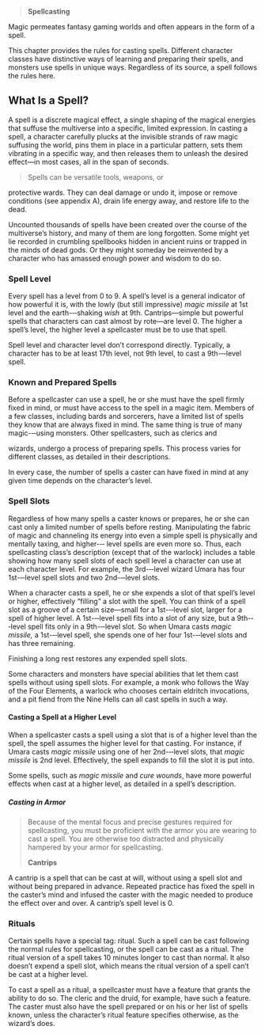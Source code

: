 > **Spellcasting**

Magic permeates fantasy gaming worlds and often appears in the form of a
spell.

This chapter provides the rules for casting spells. Different character
classes have distinctive ways of learning and preparing their spells,
and monsters use spells in unique ways. Regardless of its source, a
spell follows the rules here.

What Is a Spell?
----------------

A spell is a discrete magical effect, a single shaping of the magical
energies that suffuse the multiverse into a specific, limited
expression. In casting a spell, a character carefully plucks at the
invisible strands of raw magic suffusing the world, pins them in place
in a particular pattern, sets them vibrating in a specific way, and then
releases them to unleash the desired effect—in most cases, all in the
span of seconds.

> Spells can be versatile tools, weapons, or

protective wards. They can deal damage or undo it, impose or remove
conditions (see appendix A), drain life energy away, and restore life to
the dead.

Uncounted thousands of spells have been created over the course of the
multiverse’s history, and many of them are long forgotten. Some might
yet lie recorded in crumbling spellbooks hidden in ancient ruins or
trapped in the minds of dead gods. Or they might someday be reinvented
by a character who has amassed enough power and wisdom to do so.

### Spell Level

Every spell has a level from 0 to 9. A spell’s level is a general
indicator of how powerful it is, with the lowly (but still impressive)
*magic missile* at 1st level and the earth-­‐‑shaking *wish* at 9th.
Cantrips—simple but powerful spells that characters can cast almost by
rote—are level 0. The higher a spell’s level, the higher level a
spellcaster must be to use that spell.

Spell level and character level don’t correspond directly. Typically, a
character has to be at least 17th level, not 9th level, to cast a
9th-­‐‑level spell.

### Known and Prepared Spells

Before a spellcaster can use a spell, he or she must have the spell
firmly fixed in mind, or must have access to the spell in a magic item.
Members of a few classes, including bards and sorcerers, have a limited
list of spells they know that are always fixed in mind. The same thing
is true of many magic-­‐‑using monsters. Other spellcasters, such as
clerics and

wizards, undergo a process of preparing spells. This process varies for
different classes, as detailed in their descriptions.

In every case, the number of spells a caster can have fixed in mind at
any given time depends on the character’s level.

### Spell Slots

Regardless of how many spells a caster knows or prepares, he or she can
cast only a limited number of spells before resting. Manipulating the
fabric of magic and channeling its energy into even a simple spell is
physically and mentally taxing, and higher-­‐‑ level spells are even
more so. Thus, each spellcasting class’s description (except that of the
warlock) includes a table showing how many spell slots of each spell
level a character can use at each character level. For example, the
3rd-­‐‑level wizard Umara has four 1st-­‐‑level spell slots and two
2nd-­‐‑level slots.

When a character casts a spell, he or she expends a slot of that spell’s
level or higher, effectively “filling” a slot with the spell. You can
think of a spell slot as a groove of a certain size—small for a
1st-­‐‑level slot, larger for a spell of higher level. A 1st-­‐‑level
spell fits into a slot of any size, but a 9th-­‐‑level spell fits only
in a 9th-­‐‑level slot. So when Umara casts *magic missile,* a
1st-­‐‑level spell, she spends one of her four 1st-­‐‑level slots and
has three remaining.

Finishing a long rest restores any expended spell slots.

Some characters and monsters have special abilities that let them cast
spells without using spell slots. For example, a monk who follows the
Way of the Four Elements, a warlock who chooses certain eldritch
invocations, and a pit fiend from the Nine Hells can all cast spells in
such a way.

#### Casting a Spell at a Higher Level

When a spellcaster casts a spell using a slot that is of a higher level
than the spell, the spell assumes the higher level for that casting. For
instance, if Umara casts *magic missile* using one of her 2nd-­‐‑level
slots, that *magic missile* is 2nd level. Effectively, the spell expands
to fill the slot it is put into.

Some spells, such as *magic missile* and *cure wounds*, have more
powerful effects when cast at a higher level, as detailed in a spell’s
description.

##### Casting in Armor

> Because of the mental focus and precise gestures required for
> spellcasting, you must be proficient with the armor you are wearing to
> cast a spell. You are otherwise too distracted and physically hampered
> by your armor for spellcasting.
>
> **Cantrips**

A cantrip is a spell that can be cast at will, without using a spell
slot and without being prepared in advance. Repeated practice has fixed
the spell in the caster’s mind and infused the caster with the magic
needed to produce the effect over and over. A cantrip’s spell level is
0.

### Rituals

Certain spells have a special tag: ritual. Such a spell can be cast
following the normal rules for spellcasting, or the spell can be cast as
a ritual. The ritual version of a spell takes 10 minutes longer to cast
than normal. It also doesn’t expend a spell slot, which means the ritual
version of a spell can’t be cast at a higher level.

To cast a spell as a ritual, a spellcaster must have a feature that
grants the ability to do so. The cleric and the druid, for example, have
such a feature. The caster must also have the spell prepared or on his
or her list of spells known, unless the character’s ritual feature
specifies otherwise, as the wizard’s does.
